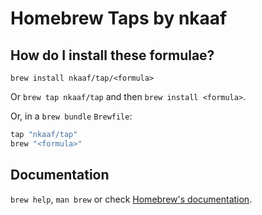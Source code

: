 # Homebrew Taps by nkaaf

## How do I install these formulae?

`brew install nkaaf/tap/<formula>`

Or `brew tap nkaaf/tap` and then `brew install <formula>`.

Or, in a `brew bundle` `Brewfile`:

```ruby
tap "nkaaf/tap"
brew "<formula>"
```

## Documentation

`brew help`, `man brew` or check [Homebrew's documentation](https://docs.brew.sh).
